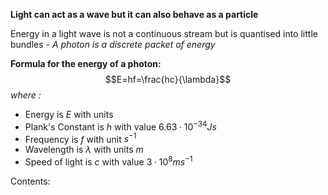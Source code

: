 **Light can act as a wave but it can also behave as a particle**

Energy in a light wave is not a continuous stream but is quantised into little bundles - *A photon is a discrete packet of energy*

**Formula for the energy of a photon:**$$E=hf=\frac{hc}{\lambda}$$*where :*
- Energy is $E$ with units 
- Plank's Constant is $h$ with value $6.63\cdot10^{-34}Js$
- Frequency is $f$ with unit $s^{-1}$
- Wavelength is $\lambda$ with units $m$
- Speed of light is $c$ with value $3\cdot10^{8}ms^{-1}$



Contents:
```folder-index-content
```